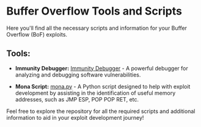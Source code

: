 # Buffer Overflow Tools and Scripts

Here you'll find all the necessary scripts and information for your Buffer Overflow (BoF) exploits.

## Tools:

- **Immunity Debugger:** [Immunity Debugger](https://debugger.immunityinc.com/ID_register.py) - A powerful debugger for analyzing and debugging software vulnerabilities.

- **Mona Script:** [mona.py](https://github.com/corelan/mona/blob/master/mona.py) - A Python script designed to help with exploit development by assisting in the identification of useful memory addresses, such as JMP ESP, POP POP RET, etc.

Feel free to explore the repository for all the required scripts and additional information to aid in your exploit development journey!
